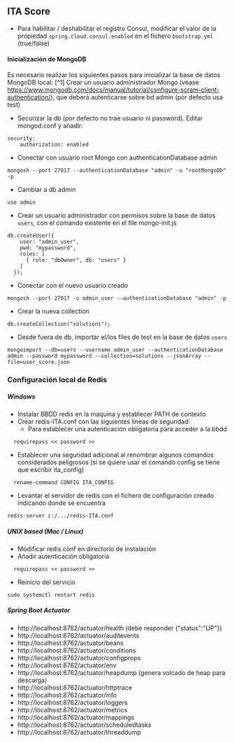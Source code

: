 
## ITA Score

* Para habilitar / deshabilitar el registro Consul, modificar el valor de la propiedad `spring.cloud.consul.enabled` en el fichero `bootstrap.yml` (true/false)

#### Inicialización de MongoDB

Es necesario realizar los siguientes pasos para inicializar la base de datos MongoDB local:
[^1] Crear un usuario administrador Mongo (véase https://www.mongodb.com/docs/manual/tutorial/configure-scram-client-authentication/), que deberá autenticarse sobre bd admin (por defecto usa test)
- Securizar la db (por defecto no trae usuario ni password). Editar mongod.conf y añadir:
```
security:
    authorization: enabled
```
- Conectar con usuario root Mongo con authenticationDatabase admin
```
mongosh --port 27017 --authenticationDatabase "admin" -u "rootMongoDb" -p
```
- Cambiar a db admin
```
use admin
```
- Crear un usuario administrador con permisos sobre la base de datos `users`, con el comando existente en el file mongo-init.js
```
db.createUser({
    user: "admin_user",
    pwd: "mypassword",
    roles: [
      { role: "dbOwner", db: "users" }
    ]
  });
```
- Conectar con el nuevo usuario creado
```
mongosh --port 27017 -u admin_user --authenticationDatabase "admin" -p
```
- Crear la nueva collection
```
db.createCollection("solutions");
```
- Desde fuera de db, importar el/los files de test en la base de datos `users`
```
mongoimport --db=users --username admin_user --authenticationDatabase admin --password mypassword --collection=solutions --jsonArray --file=user_score.json
```

### Configuración local de Redis 

##### Windows

- Instalar BBDD redis en la maquina y establecer PATH de contexto
- Crear redis-ITA.conf con las siguientes lineas de seguridad:
  - Para establecer una autenticación obligatoria para acceder a la bbdd  

```
  requirepass << password >>
```    

  - Establecer una seguridad adicional al renombrar algunos comandos considerados peligrosos (si se quiere usar el comando config se tiene que escribir ita_config)

```
  rename-command CONFIG ITA_CONFIG
```   

- Levantar el servidor de redis con el fichero de configuración creado indicando donde se encuentra

```
redis-server c:/.../redis-ITA.conf
```

##### UNIX based (Mac / Linux)

- Modificar redis.conf en directorio de instalación
- Añadir autenticación obligatoria
```
  requirepass << password >>
``` 
- Reinicio del servicio
```
sudo systemctl restart redis
```



##### Spring Boot Actuator

- http://localhost:8762/actuator/health (debe responder {"status":"UP"})
- http://localhost:8762/actuator/auditevents
- http://localhost:8762/actuator/beans
- http://localhost:8762/actuator/conditions
- http://localhost:8762/actuator/configprops
- http://localhost:8762/actuator/env
- http://localhost:8762/actuator/heapdump (genera volcado de heap para descarga)
- http://localhost:8762/actuator/httptrace
- http://localhost:8762/actuator/info
- http://localhost:8762/actuator/loggers
- http://localhost:8762/actuator/metrics
- http://localhost:8762/actuator/mappings
- http://localhost:8762/actuator/scheduledtasks
- http://localhost:8762/actuator/threaddump
